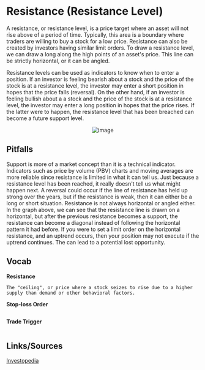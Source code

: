 # Resistance (Resistance Level)

A resistance, or resistance level, is a price target where an asset will not rise above of a period of time. Typically, this area is a boundary
where traders are willing to buy a stock for a low price. Resistance can also be created by investors having similar limit orders. To draw a
resistance level, we can draw a long along the high points of an asset's price. This line can be strictly horizontal, or it can be angled.

Resistance levels can be used as indicators to know when to enter a position. If an investor is feeling bearish about a stock and the price
of the stock is at a resistance level, the investor may enter a short position in hopes that the price falls (reversal). On the other hand, if an
investor is feeling bullish about a a stock and the price of the stock is at a resistance level, the investor may enter a long position in
hopes that the price rises. If the latter were to happen, the resistance level that has been breached can become a future support level.

<div align = "center"><img src = "https://priceaction.com/wp-content/uploads/2015/08/SR1.png" alt = image></div>

## Pitfalls

Support is more of a market concept than it is a technical indicator. Indicators such as price by volume (PBV) charts and moving averages
are more reliable since resistance is limited in what it can tell us. Just because a resistance level has been reached, it really doesn't tell us
what might happen next. A reversal could occur if the line of resistance has held up strong over the years, but if the resistance is weak,
then it can either be a long or short situation. Resistance is not always horizontal or angled either. In the graph above, we can see that
the resistance line is drawn on a horizontal, but after the previous resistance becomes a support, the resistance can become a diagonal
instead of following the horizontal pattern it had before. If you were to set a limit order on the horizontal resistance, and an uptrend
occurs, then your position may not execute if the uptrend continues. The can lead to a potential lost opportunity.

## Vocab

<b>Resistance</b>
```
The "ceiling", or price where a stock seizes to rise due to a higher supply than demand or other behavioral factors.
```

<b>Stop-loss Order</b>
```
```

<b>Trade Trigger</b>
```
```

## Links/Sources
[Investopedia](https://www.investopedia.com/terms/r/resistance.asp)
